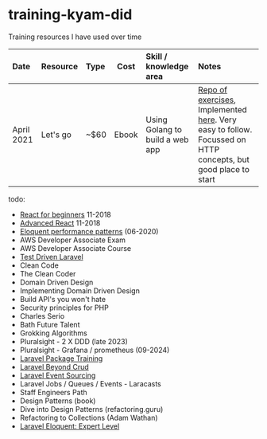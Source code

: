 # training-kyam-did
Training resources I have used over time

| Date          | Resource          | Type | Cost | Skill / knowledge area | Notes |
| :---------------- | :---------------- | :---- | :------: | :---- |  :---- | 
| April 2021| Let's go        |   ~$60   | Ebook | Using Golang to build a web app | [Repo of exercises](https://github.com/kyam-mayden/go-projects/tree/main/go-by-example), Implemented [here](https://github.com/kyam-mayden/go-pokemorm). Very easy to follow. Focussed on HTTP concepts, but good place to start |

todo:
- [React for beginners](https://reactforbeginners.com/) 11-2018
- [Advanced React](https://advancedreact.com/) 11-2018
- [Eloquent performance patterns](https://eloquent-course.reinink.ca/) (06-2020)
- AWS Developer Associate Exam
- AWS Developer Associate Course
- [Test Driven Laravel](https://course.testdrivenlaravel.com/)
- Clean Code
- The Clean Coder
- Domain Driven Design
- Implementing Domain Driven Design
- Build API's you won't hate
- Security principles for PHP
- Charles Serio
- Bath Future Talent
- Grokking Algorithms
- Pluralsight - 2 X DDD (late 2023)
- Pluralsight - Grafana / prometheus (09-2024)
- [Laravel Package Training](https://spatie.be/courses/laravel-package-training-v2)
- [Laravel Beyond Crud](https://spatie.be/courses/laravel-beyond-crud)
- [Laravel Event Sourcing](https://spatie.be/courses/event-sourcing-in-laravel)
- Laravel Jobs / Queues / Events - Laracasts
- Staff Engineers Path
- Design Patterns (book)
- Dive into Design Patterns (refactoring.guru)
- Refactoring to Collections (Adam Wathan)
- [Laravel Eloquent: Expert Level](https://laraveldaily.com/course/eloquent-the-expert-level)

